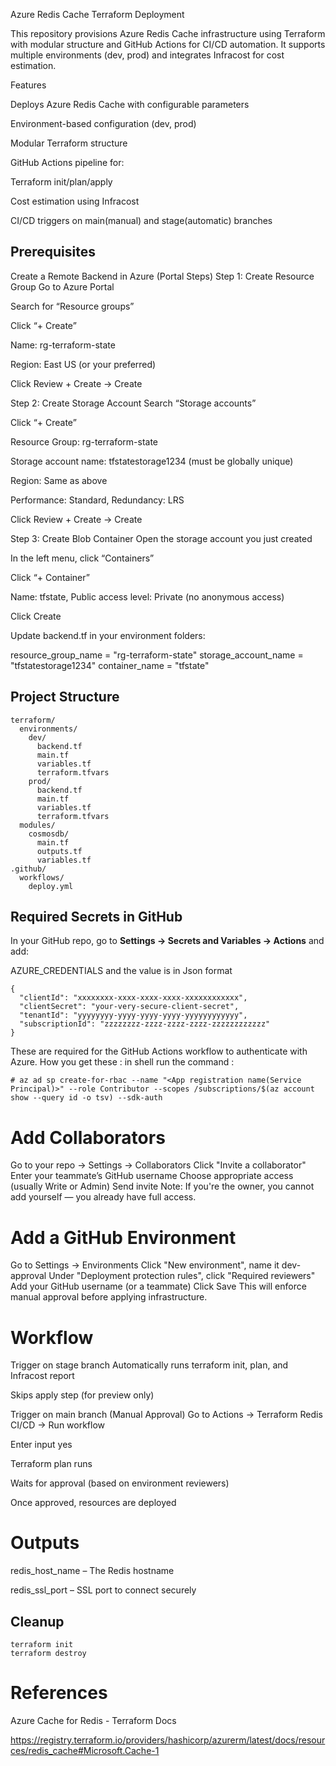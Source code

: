 Azure Redis Cache Terraform Deployment

This repository provisions Azure Redis Cache infrastructure using Terraform with modular structure and GitHub Actions for CI/CD automation. It supports multiple environments (dev, prod) and integrates Infracost for cost estimation.

 Features

Deploys Azure Redis Cache with configurable parameters

Environment-based configuration (dev, prod)

Modular Terraform structure

GitHub Actions pipeline for:

Terraform init/plan/apply

Cost estimation using Infracost

CI/CD triggers on main(manual) and stage(automatic) branches

## Prerequisites
Create a Remote Backend in Azure (Portal Steps)
Step 1: Create Resource Group
Go to Azure Portal

Search for “Resource groups”

Click “+ Create”

Name: rg-terraform-state

Region: East US (or your preferred)

Click Review + Create → Create

 Step 2: Create Storage Account
Search “Storage accounts”

Click “+ Create”

Resource Group: rg-terraform-state

Storage account name: tfstatestorage1234 (must be globally unique)

Region: Same as above

Performance: Standard, Redundancy: LRS

Click Review + Create → Create

 Step 3: Create Blob Container
Open the storage account you just created

In the left menu, click “Containers”

Click “+ Container”

Name: tfstate, Public access level: Private (no anonymous access)

Click Create

Update backend.tf in your environment folders:

resource_group_name  = "rg-terraform-state"
storage_account_name = "tfstatestorage1234"
container_name       = "tfstate"



 ## Project Structure

```
terraform/
  environments/
    dev/
      backend.tf
      main.tf
      variables.tf
      terraform.tfvars
    prod/
      backend.tf
      main.tf
      variables.tf
      terraform.tfvars
  modules/
    cosmosdb/
      main.tf
      outputs.tf
      variables.tf
.github/
  workflows/
    deploy.yml
```

##  Required Secrets in GitHub

In your GitHub repo, go to **Settings → Secrets and Variables → Actions** and add:

AZURE_CREDENTIALS  and the value is in Json format

```
{
  "clientId": "xxxxxxxx-xxxx-xxxx-xxxx-xxxxxxxxxxxx",
  "clientSecret": "your-very-secure-client-secret",
  "tenantId": "yyyyyyyy-yyyy-yyyy-yyyy-yyyyyyyyyyyy",
  "subscriptionId": "zzzzzzzz-zzzz-zzzz-zzzz-zzzzzzzzzzzz"
}
```

These are required for the GitHub Actions workflow to authenticate with Azure.
How you get these : in shell run the command :
```
# az ad sp create-for-rbac --name "<App registration name(Service Principal)>" --role Contributor --scopes /subscriptions/$(az account show --query id -o tsv) --sdk-auth
```
# Add Collaborators
Go to your repo → Settings → Collaborators
Click "Invite a collaborator"
Enter your teammate’s GitHub username
Choose appropriate access (usually Write or Admin)
Send invite
Note: If you're the owner, you cannot add yourself — you already have full access.
# Add a GitHub Environment
Go to Settings → Environments
Click "New environment", name it dev-approval
Under "Deployment protection rules", click "Required reviewers"
Add your GitHub username (or a teammate)
Click Save
This will enforce manual approval before applying infrastructure.

# Workflow
 Trigger on stage branch
Automatically runs terraform init, plan, and Infracost report

Skips apply step (for preview only)

 Trigger on main branch (Manual Approval)
Go to Actions → Terraform Redis CI/CD → Run workflow

Enter input yes

Terraform plan runs

Waits for approval (based on environment reviewers)

Once approved, resources are deployed

# Outputs
redis_host_name – The Redis hostname

redis_ssl_port – SSL port to connect securely

##  Cleanup
```terminal
terraform init
terraform destroy 
```

# References
Azure Cache for Redis - Terraform Docs

https://registry.terraform.io/providers/hashicorp/azurerm/latest/docs/resources/redis_cache#Microsoft.Cache-1
 
 